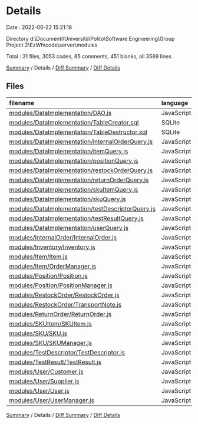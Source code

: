 # Details

Date : 2022-06-22 15:21:18

Directory d:\\Documenti\\Università\\Polito\\Software Engineering\\Group Project 2\\EzWh\\code\\server\\modules

Total : 31 files,  3053 codes, 85 comments, 451 blanks, all 3589 lines

[Summary](results.md) / Details / [Diff Summary](diff.md) / [Diff Details](diff-details.md)

## Files
| filename | language | code | comment | blank | total |
| :--- | :--- | ---: | ---: | ---: | ---: |
| [modules/DataImplementation/DAO.js](/modules/DataImplementation/DAO.js) | JavaScript | 277 | 10 | 89 | 376 |
| [modules/DataImplementation/TableCreator.sql](/modules/DataImplementation/TableCreator.sql) | SQLite | 115 | 0 | 0 | 115 |
| [modules/DataImplementation/TableDestructor.sql](/modules/DataImplementation/TableDestructor.sql) | SQLite | 15 | 0 | 0 | 15 |
| [modules/DataImplementation/internalOrderQuery.js](/modules/DataImplementation/internalOrderQuery.js) | JavaScript | 130 | 14 | 24 | 168 |
| [modules/DataImplementation/itemQuery.js](/modules/DataImplementation/itemQuery.js) | JavaScript | 116 | 0 | 14 | 130 |
| [modules/DataImplementation/positionQuery.js](/modules/DataImplementation/positionQuery.js) | JavaScript | 228 | 0 | 12 | 240 |
| [modules/DataImplementation/restockOrderQuery.js](/modules/DataImplementation/restockOrderQuery.js) | JavaScript | 215 | 2 | 37 | 254 |
| [modules/DataImplementation/returnOrderQuery.js](/modules/DataImplementation/returnOrderQuery.js) | JavaScript | 98 | 0 | 16 | 114 |
| [modules/DataImplementation/skuItemQuery.js](/modules/DataImplementation/skuItemQuery.js) | JavaScript | 126 | 0 | 8 | 134 |
| [modules/DataImplementation/skuQuery.js](/modules/DataImplementation/skuQuery.js) | JavaScript | 178 | 0 | 16 | 194 |
| [modules/DataImplementation/testDescriptorQuery.js](/modules/DataImplementation/testDescriptorQuery.js) | JavaScript | 145 | 0 | 10 | 155 |
| [modules/DataImplementation/testResultQuery.js](/modules/DataImplementation/testResultQuery.js) | JavaScript | 111 | 0 | 8 | 119 |
| [modules/DataImplementation/userQuery.js](/modules/DataImplementation/userQuery.js) | JavaScript | 183 | 0 | 14 | 197 |
| [modules/InternalOrder/InternalOrder.js](/modules/InternalOrder/InternalOrder.js) | JavaScript | 56 | 1 | 8 | 65 |
| [modules/Inventory/Inventory.js](/modules/Inventory/Inventory.js) | JavaScript | 37 | 2 | 7 | 46 |
| [modules/Item/Item.js](/modules/Item/Item.js) | JavaScript | 41 | 0 | 6 | 47 |
| [modules/Item/OrderManager.js](/modules/Item/OrderManager.js) | JavaScript | 203 | 9 | 59 | 271 |
| [modules/Position/Position.js](/modules/Position/Position.js) | JavaScript | 104 | 7 | 7 | 118 |
| [modules/Position/PositionManager.js](/modules/Position/PositionManager.js) | JavaScript | 60 | 1 | 11 | 72 |
| [modules/RestockOrder/RestockOrder.js](/modules/RestockOrder/RestockOrder.js) | JavaScript | 64 | 1 | 11 | 76 |
| [modules/RestockOrder/TransportNote.js](/modules/RestockOrder/TransportNote.js) | JavaScript | 18 | 1 | 3 | 22 |
| [modules/ReturnOrder/ReturnOrder.js](/modules/ReturnOrder/ReturnOrder.js) | JavaScript | 42 | 1 | 9 | 52 |
| [modules/SKUItem/SKUItem.js](/modules/SKUItem/SKUItem.js) | JavaScript | 46 | 5 | 7 | 58 |
| [modules/SKU/SKU.js](/modules/SKU/SKU.js) | JavaScript | 132 | 11 | 19 | 162 |
| [modules/SKU/SKUManager.js](/modules/SKU/SKUManager.js) | JavaScript | 142 | 2 | 28 | 172 |
| [modules/TestDescriptor/TestDescriptor.js](/modules/TestDescriptor/TestDescriptor.js) | JavaScript | 51 | 10 | 6 | 67 |
| [modules/TestResult/TestResult.js](/modules/TestResult/TestResult.js) | JavaScript | 45 | 3 | 3 | 51 |
| [modules/User/Customer.js](/modules/User/Customer.js) | JavaScript | 11 | 2 | 3 | 16 |
| [modules/User/Supplier.js](/modules/User/Supplier.js) | JavaScript | 10 | 2 | 4 | 16 |
| [modules/User/User.js](/modules/User/User.js) | JavaScript | 10 | 0 | 1 | 11 |
| [modules/User/UserManager.js](/modules/User/UserManager.js) | JavaScript | 44 | 1 | 11 | 56 |

[Summary](results.md) / Details / [Diff Summary](diff.md) / [Diff Details](diff-details.md)